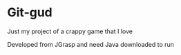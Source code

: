 # Git-gud

Just my project of a crappy game that I love

Developed from JGrasp and need Java downloaded to run
